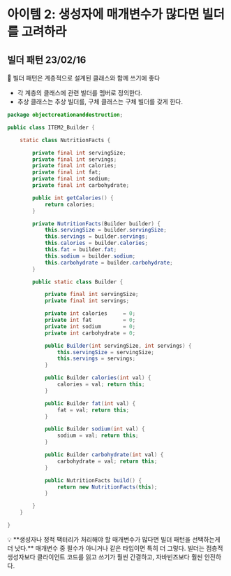# 아이템 2: 생성자에 매개변수가 많다면 빌더를 고려하라

## 빌더 패턴 23/02/16

📎 빌더 패턴은 계층적으로 설계된 클래스와 함께 쓰기에 좋다

- 각 계층의 클래스에 관련 빌더를 멤버로 정의한다.
- 추상 클래스는 추상 빌더를, 구체 클래스는 구체 빌더를 갖게 한다.

```java
package objectcreationanddestruction;

public class ITEM2_Builder {

    static class NutritionFacts {

        private final int servingSize;
        private final int servings;
        private final int calories;
        private final int fat;
        private final int sodium;
        private final int carbohydrate;

        public int getCalories() {
            return calories;
        }

        private NutritionFacts(Builder builder) {
            this.servingSize = builder.servingSize;
            this.servings = builder.servings;
            this.calories = builder.calories;
            this.fat = builder.fat;
            this.sodium = builder.sodium;
            this.carbohydrate = builder.carbohydrate;
        }

        public static class Builder {

            private final int servingSize;
            private final int servings;

            private int calories     = 0;
            private int fat          = 0;
            private int sodium       = 0;
            private int carbohydrate = 0;

            public Builder(int servingSize, int servings) {
                this.servingSize = servingSize;
                this.servings = servings;
            }

            public Builder calories(int val) {
                calories = val; return this;
            }

            public Builder fat(int val) {
                fat = val; return this;
            }

            public Builder sodium(int val) {
                sodium = val; return this;
            }

            public Builder carbohydrate(int val) {
                carbohydrate = val; return this;
            }

            public NutritionFacts build() {
                return new NutritionFacts(this);
            }

        }
    }

}
```

<aside>
💡 **생성자나 정적 팩터리가 처리해야 할 매개변수가 많다면 빌더 패턴을 선택하는게 더 낫다.** 매개변수 중 필수가 아니거나 같은 타입이면 특히 더 그렇다. 빌더는 점층적 생성자보다 클라이언트 코드를 읽고 쓰기가 훨씬 간결하고, 자바빈즈보다 훨씬 안전하다.

</aside>
